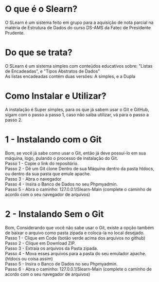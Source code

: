 # O que é o Slearn?
 O SLearn é um sistema feito em grupo para a aquisição de nota parcial na matéria de Estrutura de Dados do curso DS-AMS da Fatec de Presidente Prudente.<br/>

# Do que se trata?
 O SLearn é um sistema simples com conteúdos educativos sobre: "Listas de Encadeadas", e "Tipos Abstratos de Dados"<br/>
 As listas encadeadas contém duas versões: A simples, e a Dupla<br/>

# Como Instalar e Utilizar?
 A instalação é Super simples, para os que já sabem usar o Git e GitHub, sigam com o passo a passo 1, caso não saiba utilizar, vá para o passo a passo 2.<br/>

# 1 - Instalando com o Git
 Bom, se você já sabe como usar o Git, então já deve possuí-lo em sua máquina, logo, pulando o processo de instalação do Git.<br/>
 Passo 1 - Copie o link do repositório.<br/>
 Passo 2 - Dê um Git clone Dentro de sua Máquina dentro da pasta htdocs, ou dentro da sua pasta que emule apache.<br/>
 Passo 3 - Abra o navegador<br/>
 Passo 4 - Insira o Banco de Dados no seu Phpmyadmin.<br/>
 Passo 5 - Abra o caminho: 127.0.0.1/Slearn-Main (complete o caminho de acordo com o seu navegador de arquivos)<br/>

# 2 - Instalando Sem o Git
 Bom, Considerando que você não sabe usar o Git, existe a opção também de baixar o arquivo como pasta zipada e coloca-la no local desejado.<br/>
 Passo 1 - Clique em Code (botão verde acima dos arquivos no github)<br/>
 Passo 2 - Clique em Download ZIP.<br/>
 Passo 3 - Extraia os arquivos da Pasta zipada.<br/>
 Passo 4 - Mova esses arquivos para a pasta do seu emulador apache. (htdocs ou coisa assim)<br/>
 Passo 5 - Insira o Banco de Dados no seu Phpmyadmin.<br/>
 Passo 6 - Abra o caminho: 127.0.0.1/Slearn-Main (complete o caminho de acordo com o seu navegador de arquivos)<br/>
